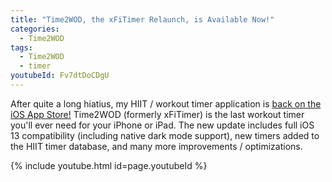 ```yaml
---
title: "Time2WOD, the xFiTimer Relaunch, is Available Now!"
categories:
  - Time2WOD
tags:
  - Time2WOD
  - timer
youtubeId: Fv7dtDoCDgU
---
```


After quite a long hiatius, my HIIT / workout timer application is [back on the iOS App Store!](https://joshuaseltzer.github.io/time2wod/)  Time2WOD (formerly xFiTimer) is the last workout timer you'll ever need for your iPhone or iPad.  The new update includes full iOS 13 compatibility (including native dark mode support), new timers added to the HIIT timer database, and many more improvements / optimizations.

{% include youtube.html id=page.youtubeId %}
